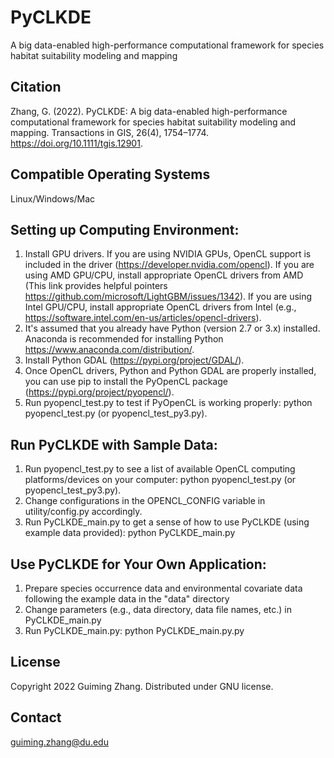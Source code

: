 # PyCLKDE
A big data-enabled high-performance computational framework for species habitat suitability modeling and mapping

## Citation
Zhang, G. (2022). PyCLKDE: A big data-enabled high-performance computational framework for species habitat suitability modeling and mapping. Transactions in GIS, 26(4), 1754–1774. https://doi.org/10.1111/tgis.12901.

## Compatible Operating Systems
Linux/Windows/Mac

## Setting up Computing Environment:
1. Install GPU drivers. If you are using NVIDIA GPUs, OpenCL support is included in the driver (https://developer.nvidia.com/opencl). If you are using AMD GPU/CPU, install appropriate OpenCL drivers from AMD (This link provides helpful pointers https://github.com/microsoft/LightGBM/issues/1342). If you are using Intel GPU/CPU, install appropriate OpenCL drivers from Intel (e.g., https://software.intel.com/en-us/articles/opencl-drivers).    
2. It's assumed that you already have Python (version 2.7 or 3.x) installed. Anaconda is recommended for installing Python https://www.anaconda.com/distribution/.
3. Install Python GDAL (https://pypi.org/project/GDAL/).
4. Once OpenCL drivers, Python and Python GDAL are properly installed, you can use pip to install the PyOpenCL package (https://pypi.org/project/pyopencl/). 
5. Run pyopencl_test.py to test if PyOpenCL is working properly: python pyopencl_test.py (or pyopencl_test_py3.py).

## Run PyCLKDE with Sample Data:
1. Run pyopencl_test.py to see a list of available OpenCL computing platforms/devices on your computer: python pyopencl_test.py (or pyopencl_test_py3.py).
2. Change configurations in the OPENCL_CONFIG variable in utility/config.py accordingly.
3. Run PyCLKDE_main.py to get a sense of how to use PyCLKDE (using example data provided): python PyCLKDE_main.py

## Use PyCLKDE for Your Own Application:
1. Prepare species occurrence data and environmental covariate data following the example data in the "data" directory
2. Change parameters (e.g., data directory, data file names, etc.) in PyCLKDE_main.py
3. Run PyCLKDE_main.py: python PyCLKDE_main.py.py

## License
Copyright 2022 Guiming Zhang. Distributed under GNU license.

## Contact
guiming.zhang@du.edu
